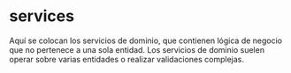 # services

Aquí se colocan los servicios de dominio, que contienen lógica de negocio que no pertenece a una sola entidad. Los servicios de dominio suelen operar sobre varias entidades o realizar validaciones complejas.
